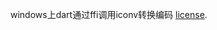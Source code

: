 windows上dart通过ffi调用iconv转换编码
[license](https://github.com/dart-lang/stagehand/blob/master/LICENSE).
